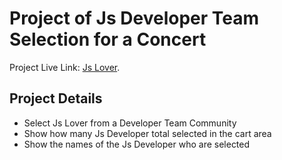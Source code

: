 # Project of Js Developer Team Selection for a Concert

Project Live Link:  [Js Lover](https://js-lover-team-monir.netlify.app/).

## Project Details

* Select Js Lover from a Developer Team Community
* Show how many Js Developer total selected in the cart area
* Show the names of the Js Developer who are selected
